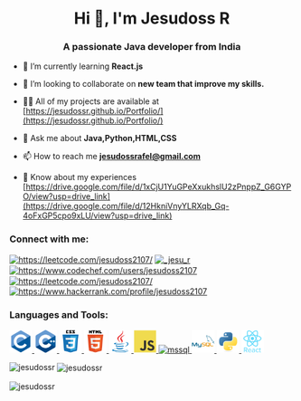 <h1 align="center">Hi 👋, I'm Jesudoss R</h1>
<h3 align="center">A passionate Java developer from India</h3>

<!--<p align="left"> <img src="https://komarev.com/ghpvc/?username=jesudossr&label=Profile%20views&color=0e75b6&style=flat" alt="jesudossr" /> </p>-->


- 🌱 I’m currently learning **React.js**

- 👯 I’m looking to collaborate on **new team that improve my skills.**

- 👨‍💻 All of my projects are available at [https://jesudossr.github.io/Portfolio/](https://jesudossr.github.io/Portfolio/)

- 💬 Ask me about **Java,Python,HTML,CSS**

- 📫 How to reach me **jesudossrafel@gmail.com**

- 📄 Know about my experiences [https://drive.google.com/file/d/1xCjU1YuGPeXxukhslU2zPnppZ_G6GYPO/view?usp=drive_link](https://drive.google.com/file/d/12HkniVnyYLRXqb_Gq-4oFxGP5cpo9xLU/view?usp=drive_link)

<h3 align="left">Connect with me:</h3>
<p align="left">
<a href="https://www.linkedin.com/in/jesudoss-r-b8b884223/" target="blank"><img align="center" src="https://raw.githubusercontent.com/rahuldkjain/github-profile-readme-generator/master/src/images/icons/Social/linked-in-alt.svg" alt="https://leetcode.com/jesudoss2107/" height="30" width="40" /></a>
<a href="https://instagram.com/_jesu_r" target="blank"><img align="center" src="https://raw.githubusercontent.com/rahuldkjain/github-profile-readme-generator/master/src/images/icons/Social/instagram.svg" alt="_jesu_r" height="30" width="40" /></a>
<a href="https://www.codechef.com/users/jesudoss2107" target="blank"><img align="center" src="https://cdn.jsdelivr.net/npm/simple-icons@3.1.0/icons/codechef.svg" alt="https://www.codechef.com/users/jesudoss2107" height="30" width="40" /></a>
<a href="https://leetcode.com/jesudoss2107/" target="blank"><img align="center" src="https://raw.githubusercontent.com/rahuldkjain/github-profile-readme-generator/master/src/images/icons/Social/leet-code.svg" alt="https://leetcode.com/jesudoss2107/" height="30" width="40" /></a>
<a href="https://www.hackerrank.com/profile/jesudoss2107" target="blank"><img align="center" src="https://raw.githubusercontent.com/rahuldkjain/github-profile-readme-generator/master/src/images/icons/Social/hackerearth.svg" alt="https://www.hackerrank.com/profile/jesudoss2107" height="30" width="40" /></a>
</p>

<h3 align="left">Languages and Tools:</h3>
<p align="left"> <a href="https://www.cprogramming.com/" target="_blank" rel="noreferrer"> <img src="https://raw.githubusercontent.com/devicons/devicon/master/icons/c/c-original.svg" alt="c" width="40" height="40"/> </a> <a href="https://www.w3schools.com/cpp/" target="_blank" rel="noreferrer"> <img src="https://raw.githubusercontent.com/devicons/devicon/master/icons/cplusplus/cplusplus-original.svg" alt="cplusplus" width="40" height="40"/> </a> <a href="https://www.w3schools.com/css/" target="_blank" rel="noreferrer"> <img src="https://raw.githubusercontent.com/devicons/devicon/master/icons/css3/css3-original-wordmark.svg" alt="css3" width="40" height="40"/> </a> <a href="https://www.w3.org/html/" target="_blank" rel="noreferrer"> <img src="https://raw.githubusercontent.com/devicons/devicon/master/icons/html5/html5-original-wordmark.svg" alt="html5" width="40" height="40"/> </a> <a href="https://www.java.com" target="_blank" rel="noreferrer"> <img src="https://raw.githubusercontent.com/devicons/devicon/master/icons/java/java-original.svg" alt="java" width="40" height="40"/> </a> <a href="https://developer.mozilla.org/en-US/docs/Web/JavaScript" target="_blank" rel="noreferrer"> <img src="https://raw.githubusercontent.com/devicons/devicon/master/icons/javascript/javascript-original.svg" alt="javascript" width="40" height="40"/> </a> <a href="https://www.microsoft.com/en-us/sql-server" target="_blank" rel="noreferrer"> <img src="https://www.svgrepo.com/show/303229/microsoft-sql-server-logo.svg" alt="mssql" width="40" height="40"/> </a> <a href="https://www.mysql.com/" target="_blank" rel="noreferrer"> <img src="https://raw.githubusercontent.com/devicons/devicon/master/icons/mysql/mysql-original-wordmark.svg" alt="mysql" width="40" height="40"/> </a> <a href="https://www.python.org" target="_blank" rel="noreferrer"> <img src="https://raw.githubusercontent.com/devicons/devicon/master/icons/python/python-original.svg" alt="python" width="40" height="40"/> </a> <a href="https://reactjs.org/" target="_blank" rel="noreferrer"> <img src="https://raw.githubusercontent.com/devicons/devicon/master/icons/react/react-original-wordmark.svg" alt="react" width="40" height="40"/> </a> </p>

<p><img align="left" src="https://github-readme-stats.vercel.app/api/top-langs?username=jesudossr&show_icons=true&locale=en&layout=compact" alt="jesudossr" /></p>

<p>&nbsp;<img align="center" src="https://github-readme-stats.vercel.app/api?username=jesudossr&show_icons=true&locale=en" alt="jesudossr" /></p>

<p><img align="center" src="https://github-readme-streak-stats.herokuapp.com/?user=jesudossr&" alt="jesudossr" /></p>
